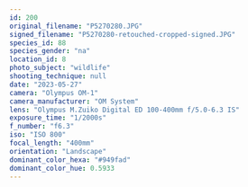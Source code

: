 ```yaml
---
id: 200
original_filename: "P5270280.JPG"
signed_filename: "P5270280-retouched-cropped-signed.JPG"
species_id: 88
species_gender: "na"
location_id: 8
photo_subject: "wildlife"
shooting_technique: null
date: "2023-05-27"
camera: "Olympus OM-1"
camera_manufacturer: "OM System"
lens: "Olympus M.Zuiko Digital ED 100-400mm f/5.0-6.3 IS"
exposure_time: "1/2000s"
f_number: "f6.3"
iso: "ISO 800"
focal_length: "400mm"
orientation: "Landscape"
dominant_color_hexa: "#949fad"
dominant_color_hue: 0.5933
---
```

